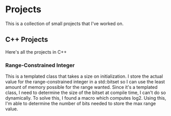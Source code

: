# Projects
This is a collection of small projects that I've worked on.

## C++ Projects
Here's all the projects in C++

### Range-Constrained Integer
This is a templated class that takes a size on initialization. I store the actual value for the range-constrained integer in a std::bitset so I can use the least amount of memory possible for the range wanted. Since it's a templated class, I need to determine the size of the bitset at compile time, I can't do so dynamically. To solve this, I found a macro which computes log2. Using this, I'm able to determine the number of bits needed to store the max range value.
